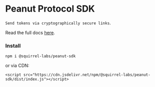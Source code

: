 # Peanut Protocol SDK

`Send tokens via cryptographically secure links`.

Read the full docs [here](https://docs.peanut.to).


### Install

`npm i @squirrel-labs/peanut-sdk`

or via CDN:

`<script src="https://cdn.jsdelivr.net/npm/@squirrel-labs/peanut-sdk/dist/index.js"></script>`
